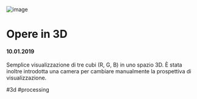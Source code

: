![image](https://github.com/KeremTurkyilmaz/TypeMismatchSketches/blob/master/Opere%20in%203D/image/OpereIn3D.jpg)

# Opere in 3D

#### 10.01.2019

Semplice visualizzazione di tre cubi (R, G, B) in uno spazio 3D. È stata inoltre introdotta una camera per cambiare manualmente la prospettiva di visualizzazione.

\#3d \#processing

